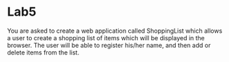 # Lab5
 You are asked to create a web application called ShoppingList which allows a user to create a shopping list of items which will be displayed in the browser. The user will be able to register his/her name, and then add or delete items from the list.

